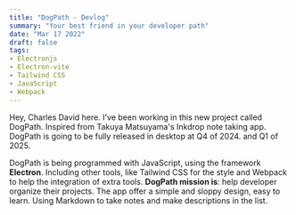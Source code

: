 ```yaml
---
title: "DogPath - Devlog"
summary: "Your best friend in your developer path"
date: "Mar 17 2022"
draft: false
tags:
- Electronjs
- Electron-vite
- Tailwind CSS
- JavaScript
- Webpack
---
```


Hey, Charles David here. I've been working in this new project called DogPath. Inspired from Takuya Matsuyama's Inkdrop note taking app. DogPath is going to be fully released in desktop at Q4 of 2024. and Q1 of 2025.

DogPath is being programmed with JavaScript, using the framework **Electron**. Including other tools, like Tailwind CSS for the style and Webpack to help the integration of extra tools. **DogPath mission is**: help developer organize their projects. The app offer a simple and sloppy design, easy to learn. Using Markdown to take notes and make descriptions in the list.
